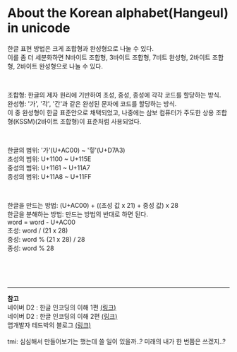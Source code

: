 # About the Korean alphabet(Hangeul) in unicode

한글 표현 방법은 크게 조합형과 완성형으로 나눌 수 있다.   
이를 좀 더 세분화하면 N바이트 조합형, 3바이트 조합형, 7비트 완성형, 2바이트 조합형, 2바이트 완성형으로 나눌 수 있다.   

<br>

조합형: 한글의 제자 원리에 기반하여 초성, 중성, 종성에 각각 코드를 할당하는 방식.   
완성형: '가', '각', '간'과 같은 완성된 문자에 코드를 할당하는 방식.   
이 중 완성형이 한글 표준안으로 채택되었고, 나중에는 삼보 컴퓨터가 주도한 상용 조합형(KSSM)(2바이트 조합형)이 표준처럼 사용되었다.   

<br>

한글의 범위: '가'(U+AC00) ~ '힣'(U+D7A3)   
초성의 범위: U+1100 ~ U+115E   
중성의 범위: U+1161 ~ U+11A7   
종성의 범위: U+11A8 ~  U+11FF   

<br>

한글을 만드는 방법: (U+AC00) + ((초성 값 x 21) + 중성 값) x 28   
한글을 분해하는 방법: 만드는 방법의 반대로 하면 된다.   
word = word -  U+AC00   
초성: word / (21 x 28)   
중성: word % (21 x 28) / 28   
종성: word % 28   

<br><br><br>

---
**참고**   
네이버 D2 : 한글 인코딩의 이해 1편 [(링크)](https://d2.naver.com/helloworld/19187)   
네이버 D2 : 한글 인코딩의 이해 2편 [(링크)](https://d2.naver.com/helloworld/76650)   
앱개발자 테드박의 블로그 [(링크)](https://gun0912.tistory.com/65)   
<br>
tmi: 심심해서 만들어보기는 했는데 쓸 일이 있을까..? 미래의 내가 한 번쯤은 쓰겠지..?   
